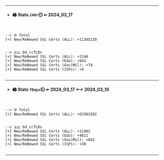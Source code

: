 

---
- #### 🖨️ **Stats** `24Hr`⏲️ ➼ 2024_03_17
```console


--> 🌐 Total
[+] New/ReNewed SSL Certs (ALL): +11365210


--> 🇧🇩 bd_ccTLDs
[+] New/ReNewed SSL Certs (ALL): +2146
[+] New/ReNewed SSL Certs (Edu): +843
[+] New/ReNewed SSL Certs (Gov|Mil): +74
[+] New/ReNewed SSL Certs (ISPs): +4


```

---
- #### 🖨️ **Stats** `7Days`⏲️ ➼ 2024_03_17 <--> 2024_03_10
```console


--> 🌐 Total
[+] New/ReNewed SSL Certs (ALL): +63383202


--> 🇧🇩 bd_ccTLDs
[+] New/ReNewed SSL Certs (ALL): +11902
[+] New/ReNewed SSL Certs (Edu): +4621
[+] New/ReNewed SSL Certs (Gov|Mil): +842
[+] New/ReNewed SSL Certs (ISPs): +20


```

---

